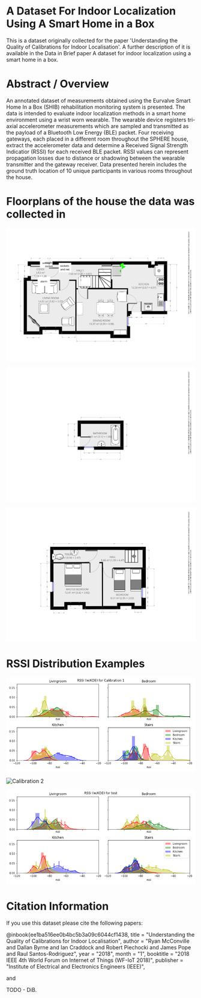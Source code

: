# A Dataset For Indoor Localization Using A Smart Home in a Box
This is a dataset originally collected for the paper 'Understanding the Quality of Calibrations for Indoor Localisation'.
A further description of it is available in the Data in Brief paper A dataset for indoor localization using a smart home in a box. 

# Abstract / Overview
An annotated dataset of measurements obtained using the Eurvalve Smart Home In a Box (SHIB) rehabilitation monitoring system is presented. The data is intended to evaluate indoor localization methods in a smart home environment using a wrist worn wearable. The wearable device registers tri-axial accelerometer measurements which are sampled and transmitted as the payload of a Bluetooth Low Energy (BLE) packet. Four receiving gateways, each placed in a different room throughout the SPHERE house, extract the accelerometer data and determine a Received Signal Strength Indicatior (RSSI) for each received BLE packet. RSSI values can represent propagation losses due to distance or shadowing between the wearable transmitter and the gateway receiver. Data presented herein includes the ground truth location of 10 unique participants in various rooms throughout the house. 

# Floorplans of the house the data was collected in

![Ground Floor](floor-plans/gfloor.png "Ground Floor")

![1st Floor](floor-plans/1stfloor.png "1st Floor")

![2nd Floor](floor-plans/2ndfloor.png "2nd Floor")

# RSSI Distribution Examples
![Calibration 1](charts/calibration1rssi.png "Calibration 1")

![Calibration 2](charts/calibration2rssi.png", "Calibration 2")

![Test Calibration](charts/testrssi.png "Test Calibration")

# Citation Information
If you use this dataset please cite the following papers:

@inbook{ee1ba516ee0b4bc5b3a09c6044cf1438,
title = "Understanding the Quality of Calibrations for Indoor Localisation",
author = "Ryan McConville and Dallan Byrne and Ian Craddock and Robert Piechocki and James Pope and Raul Santos-Rodriguez",
year = "2018",
month = "1",
booktitle = "2018 IEEE 4th World Forum on Internet of Things (WF-IoT 2018)",
publisher = "Institute of Electrical and Electronics Engineers (IEEE)",

and

TODO - DiB.

